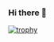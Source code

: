 ### Hi there 👋
[![trophy](https://github-profile-trophy.vercel.app/?username=zuhrinurhuda)](https://github.com/ryo-ma/github-profile-trophy)

<!--
**zuhrinurhuda/zuhrinurhuda** is a ✨ _special_ ✨ repository because its `README.md` (this file) appears on your GitHub profile.

Here are some ideas to get you started:

- 🔭 I’m currently working on ...
- 🌱 I’m currently learning ...
- 👯 I’m looking to collaborate on ...
- 🤔 I’m looking for help with ...
- 💬 Ask me about ...
- 📫 How to reach me: ...
- 😄 Pronouns: ...
- ⚡ Fun fact: ...
-->
